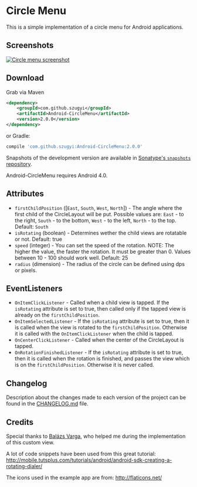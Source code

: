 Circle Menu
==========
This is a simple implementation of a circle menu for Android applications.

Screenshots
-----------
[![Circle menu screenshot](https://github.com/szugyi/CircleMenu/raw/master/screenshots/shot1.png)](#Screenshot)

Download
-----------
Grab via Maven
```xml
<dependency>
    <groupId>com.github.szugyi</groupId>
    <artifactId>Android-CircleMenu</artifactId>
    <version>2.0.0</version>
</dependency>
```
or Gradle:
```groovy
compile 'com.github.szugyi:Android-CircleMenu:2.0.0'
```

Snapshots of the development version are available in [Sonatype's `snapshots` repository](https://oss.sonatype.org/content/repositories/snapshots/).

Android-CircleMenu requires Android 4.0.

Attributes
-----------
* `firstChildPosition` ([`East`, `South`, `West`, `North`]) - The angle where the first child of the CircleLayout will be put. Possible values are: `East` - to the right, `South` - to the bottom, `West` - to the left, `North` - to the top. Default: `South`
* `isRotating` (boolean) - Determines wether the child views are rotatable or not. Default: true
* `speed` (integer) - You can set the speed of the rotation. NOTE: The higher the value, the faster the rotation. It must be greater than 0. Values between 10 - 100 should work well. Default: 25
* `radius` (dimension) - The radius of the circle can be defined using dps or pixels.

EventListeners
--------------
* `OnItemClickListener` - Called when a child view is tapped. If the `isRotating` attribute is set to true, then called only if the tapped view is already on the `firstChildPosition`.
* `OnItemSelectedListener` - If the `isRotating` attribute is set to true, then it is called when the view is rotated to the `firstChildPosition`. Otherwise it is called with the `OnItemClickListener` when the child is tapped.
* `OnCenterClickListener` - Called when the center of the CircleLayout is tapped.
* `OnRotationFinishedListener` -  If the `isRotating` attribute is set to true, then it is called when the rotation is finished, and passes the view which is on the `firstChildPosition`. Otherwise it is never called.

Changelog
---------
Description about the changes made to each version of the project can be found in the [CHANGELOG.md](./CHANGELOG.md) file.

Credits
-------
Special thanks to [Balázs Varga](https://github.com/warnyul), who helped me during the implementation of this custom view.

A lot of code snippets have been used from this great tutorial:
http://mobile.tutsplus.com/tutorials/android/android-sdk-creating-a-rotating-dialer/

The icons used in the example app are from:
http://flaticons.net/

